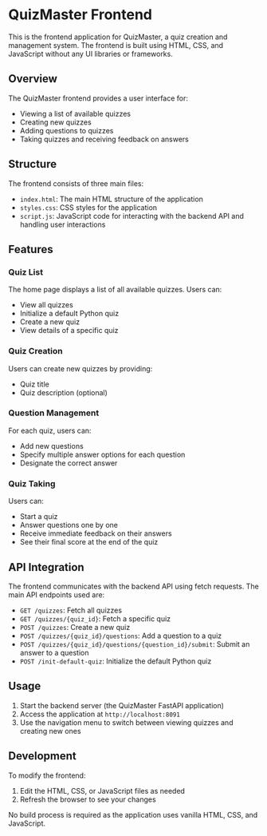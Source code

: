 # QuizMaster Frontend

This is the frontend application for QuizMaster, a quiz creation and management system. The frontend is built using HTML, CSS, and JavaScript without any UI libraries or frameworks.

## Overview

The QuizMaster frontend provides a user interface for:

- Viewing a list of available quizzes
- Creating new quizzes
- Adding questions to quizzes
- Taking quizzes and receiving feedback on answers

## Structure

The frontend consists of three main files:

- `index.html`: The main HTML structure of the application
- `styles.css`: CSS styles for the application
- `script.js`: JavaScript code for interacting with the backend API and handling user interactions

## Features

### Quiz List

The home page displays a list of all available quizzes. Users can:

- View all quizzes
- Initialize a default Python quiz
- Create a new quiz
- View details of a specific quiz

### Quiz Creation

Users can create new quizzes by providing:

- Quiz title
- Quiz description (optional)

### Question Management

For each quiz, users can:

- Add new questions
- Specify multiple answer options for each question
- Designate the correct answer

### Quiz Taking

Users can:

- Start a quiz
- Answer questions one by one
- Receive immediate feedback on their answers
- See their final score at the end of the quiz

## API Integration

The frontend communicates with the backend API using fetch requests. The main API endpoints used are:

- `GET /quizzes`: Fetch all quizzes
- `GET /quizzes/{quiz_id}`: Fetch a specific quiz
- `POST /quizzes`: Create a new quiz
- `POST /quizzes/{quiz_id}/questions`: Add a question to a quiz
- `POST /quizzes/{quiz_id}/questions/{question_id}/submit`: Submit an answer to a question
- `POST /init-default-quiz`: Initialize the default Python quiz

## Usage

1. Start the backend server (the QuizMaster FastAPI application)
2. Access the application at `http://localhost:8091`
3. Use the navigation menu to switch between viewing quizzes and creating new ones

## Development

To modify the frontend:

1. Edit the HTML, CSS, or JavaScript files as needed
2. Refresh the browser to see your changes

No build process is required as the application uses vanilla HTML, CSS, and JavaScript.